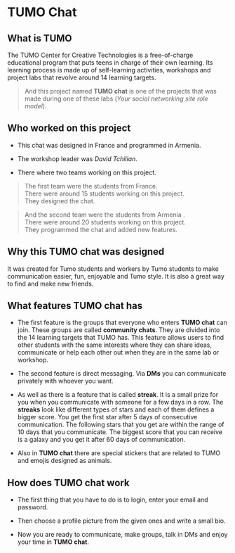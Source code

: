 # TUMO Chat  
  
## What is TUMO  
  
The TUMO Center for Creative Technologies is a free-of-charge educational program that puts teens in charge of their own learning. Its learning process is made up of self-learning activities, workshops and project labs that revolve around 14 learning targets.  
  
> And this project named **TUMO chat** is one of the projects that was made during one of these labs (*Your social networking site role model*).  
  
## Who worked on this project  
  
- This chat was designed in France and programmed in Armenia.  
  
- The workshop leader was *David Tchilian*.  
  
- There where two teams working on this project.  
> The first team were the students from France.  
> There were around 15 students working on this project.  
> They designed the chat.  
  
> And the second team were the students from Armenia .  
> There were around 20 students working on this project.  
> They programmed the chat and added new features.  
  
## Why this TUMO chat was designed  
  
It was created for Tumo students and workers by Tumo students to make communication easier, fun, enjoyable and Tumo style. It is also a great way to find and make new friends.
  
## What features TUMO chat has

- The first feature is the groups that everyone who enters **TUMO chat** can join. These groups are called **community chats**. They are divided into the 14 learning targets that TUMO has. This feature allows users to find other students with the same interests where they can share ideas, communicate or help each other out when they are in the same lab or workshop.

-   The second feature is direct messaging. Via  **DMs**  you can communicate privately with whoever you want.

-  As well as there is a feature that is called **streak**. It is a small prize for you when you communicate with someone for a few days in a row. The **streaks** look like different types of stars and each of them defines a bigger score. You get the first star after 5 days of consecutive communication. The following stars that you get are within the range of 10 days that you communicate. The biggest score that you can receive is a galaxy and you get it after 60 days of communication.

- Also in **TUMO chat** there are special stickers that are related to TUMO and emojis designed as animals.

## How does TUMO chat work

- The first thing that you have to do is to login, enter your email and password.

- Then choose a profile picture from the given ones and write a small bio.

- Now you are ready to communicate, make groups, talk in DMs and enjoy your time in **TUMO chat**.
